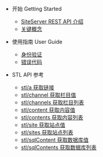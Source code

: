 * 开始  Getting Started

  * [SiteServer REST API 介绍](README.md)
  * [关键概念](glossary.md)

* 使用指南 User Guide

  * [身份验证](authentication.md)
  * [错误代码](error.md)

* STL API 参考

  * [stl/a 获取链接](stl/a.md)
  * [stl/channel 获取栏目值](stl/channel.md)
  * [stl/channels 获取栏目列表](stl/channels.md)
  * [stl/content 获取内容值](stl/content.md)
  * [stl/contents 获取内容列表](stl/contents.md)
  * [stl/site 获取站点值](stl/site.md)
  * [stl/sites 获取站点列表](stl/sites.md)
  * [stl/sqlContent 获取数据库值](stl/sqlContent.md)
  * [stl/sqlContents 获取数据库列表](stl/sqlContents.md)